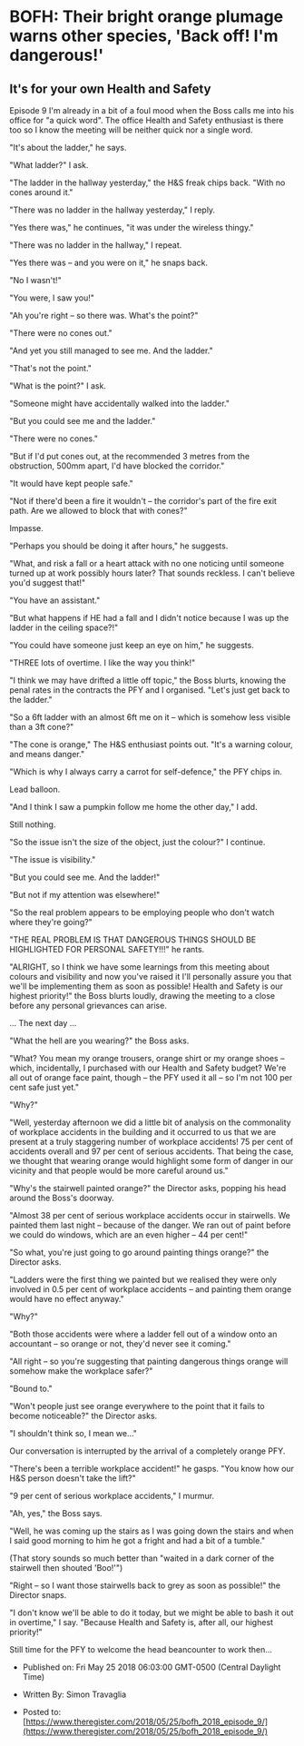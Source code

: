 # BOFH: Their bright orange plumage warns other species, 'Back off! I'm dangerous!'

## It's for your own Health and Safety

Episode 9  I'm already in a bit of a foul mood when the Boss calls me into his office for "a quick word". The office Health and Safety enthusiast is there too so I know the meeting will be neither quick nor a single word.

"It's about the ladder," he says.

"What ladder?" I ask.

"The ladder in the hallway yesterday," the H&S freak chips back. "With no cones around it."

"There was no ladder in the hallway yesterday," I reply.

"Yes there was," he continues, "it was under the wireless thingy."

"There was no ladder in the hallway," I repeat.

"Yes there was – and you were on it," he snaps back.

"No I wasn't!"

"You were, I saw you!"

"Ah you're right – so there was. What's the point?"

"There were no cones out."

"And yet you still managed to see me. And the ladder."

"That's not the point."

"What is the point?" I ask.

"Someone might have accidentally walked into the ladder."

"But you could see me and the ladder."

"There were no cones."

"But if I'd put cones out, at the recommended 3 metres from the obstruction, 500mm apart, I'd have blocked the corridor."

"It would have kept people safe."

"Not if there'd been a fire it wouldn't – the corridor's part of the fire exit path. Are we allowed to block that with cones?"

Impasse.

"Perhaps you should be doing it after hours," he suggests.

"What, and risk a fall or a heart attack with no one noticing until someone turned up at work possibly hours later? That sounds reckless. I can't believe you'd suggest that!"

"You have an assistant."

"But what happens if HE had a fall and I didn't notice because I was up the ladder in the ceiling space?!"

"You could have someone just keep an eye on him," he suggests.

"THREE lots of overtime. I like the way you think!"

"I think we may have drifted a little off topic," the Boss blurts, knowing the penal rates in the contracts the PFY and I organised. "Let's just get back to the ladder."

"So a 6ft ladder with an almost 6ft me on it – which is somehow less visible than a 3ft cone?"

"The cone is orange," The H&S enthusiast points out. "It's a warning colour, and means danger."

"Which is why I always carry a carrot for self-defence," the PFY chips in.

Lead balloon.

"And I think I saw a pumpkin follow me home the other day," I add.

Still nothing.

"So the issue isn't the size of the object, just the colour?" I continue.

"The issue is visibility."

"But you could see me. And the ladder!"

"But not if my attention was elsewhere!"

"So the real problem appears to be employing people who don't watch where they're going?"

"THE REAL PROBLEM IS THAT DANGEROUS THINGS SHOULD BE HIGHLIGHTED FOR PERSONAL SAFETY!!!" he rants.

"ALRIGHT, so I think we have some learnings from this meeting about colours and visibility and now you've raised it I'll personally assure you that we'll be implementing them as soon as possible! Health and Safety is our highest priority!" the Boss blurts loudly, drawing the meeting to a close before any personal grievances can arise.

... The next day ...

"What the hell are you wearing?" the Boss asks.

"What? You mean my orange trousers, orange shirt or my orange shoes – which, incidentally, I purchased with our Health and Safety budget? We're all out of orange face paint, though – the PFY used it all – so I'm not 100 per cent safe just yet."

"Why?"

"Well, yesterday afternoon we did a little bit of analysis on the commonality of workplace accidents in the building and it occurred to us that we are present at a truly staggering number of workplace accidents! 75 per cent of accidents overall and 97 per cent of serious accidents. That being the case, we thought that wearing orange would highlight some form of danger in our vicinity and that people would be more careful around us."

"Why's the stairwell painted orange?" the Director asks, popping his head around the Boss's doorway.

"Almost 38 per cent of serious workplace accidents occur in stairwells. We painted them last night – because of the danger. We ran out of paint before we could do windows, which are an even higher – 44 per cent!"

"So what, you're just going to go around painting things orange?" the Director asks.

"Ladders were the first thing we painted but we realised they were only involved in 0.5 per cent of workplace accidents – and painting them orange would have no effect anyway."

"Why?"

"Both those accidents were where a ladder fell out of a window onto an accountant – so orange or not, they'd never see it coming."

"All right – so you're suggesting that painting dangerous things orange will somehow make the workplace safer?"

"Bound to."

"Won't people just see orange everywhere to the point that it fails to become noticeable?" the Director asks.

"I shouldn't think so, I mean we..."

Our conversation is interrupted by the arrival of a completely orange PFY.

"There's been a terrible workplace accident!" he gasps. "You know how our H&S person doesn't take the lift?"

"9 per cent of serious workplace accidents," I murmur.

"Ah, yes," the Boss says.

"Well, he was coming up the stairs as I was going down the stairs and when I said good morning to him he got a fright and had a bit of a tumble."

(That story sounds so much better than "waited in a dark corner of the stairwell then shouted 'Boo!'")

"Right – so I want those stairwells back to grey as soon as possible!" the Director snaps.

"I don't know we'll be able to do it today, but we might be able to bash it out in overtime," I say. "Because Health and Safety is, after all, our highest priority!"

Still time for the PFY to welcome the head beancounter to work then...



- Published on: Fri May 25 2018 06:03:00 GMT-0500 (Central Daylight Time)

- Written By: Simon Travaglia

- Posted to: [https://www.theregister.com/2018/05/25/bofh_2018_episode_9/](https://www.theregister.com/2018/05/25/bofh_2018_episode_9/)